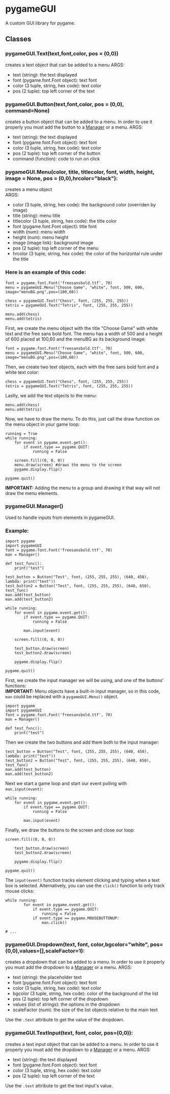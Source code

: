 # pygameGUI
A custom GUI library for pygame.

## Classes

### pygameGUI.Text(text,font,color, pos = (0,0))
creates a text object that can be added to a menu
ARGS:
- text (string): the text displayed
- font (pygame.font.Font object): text font
- color (3 tuple, string, hex code): text color
- pos (2 tuple): top left corner of the text

### pygameGUI.Button(text,font,color, pos = (0,0), command=None)
creates a button object that can be added to a menu. In order to use it properly you must add the button to a [Manager](https://github.com/Th3Catalyst/pygameGUI?tab=readme-ov-file#pygameguimanager) or a menu.
ARGS:
- text (string): the text displayed
- font (pygame.font.Font object): text font
- color (3 tuple, string, hex code): text color
- pos (2 tuple): top left corner of the button
- command (function): code to run on click 

### pygameGUI.Menu(color, title, titlecolor, font, width, height, image = None, pos = (0,0),hrcolor="black"):
creates a menu object  
ARGS:  
- color (3 tuple, string, hex code): the background color (overriden by image)
- title (string): menu title
- titlecolor (3 tuple, string, hex code): the title color
- font (pygame.font.Font object): title font
- width (num): menu width
- height (num): menu height
- image (image link): background image
- pos (2 tuple): top left corner of the menu
- hrcolor (3 tuple, string, hex code): the color of the horizontal rule under the title

### Here is an example of this code:
```
font = pygame.font.Font('freesansbold.ttf', 70)
menu = pygameGUI.Menu("Choose Game", "white", font, 500, 600, image="menuBG.png",pos=(100,60))

chess = pygameGUI.Text("Chess", font, (255, 255, 255))
tetris = pygameGUI.Text("Tetris", font, (255, 255, 255))

menu.add(chess)
menu.add(tetris)
```
First, we create the menu object with the title "Choose Game" with white text and the free sans bold font. The menu has a width of 500 and a height of 600 placed at 100,60 and the menuBG as its background image:
```
font = pygame.font.Font('freesansbold.ttf', 70)
menu = pygameGUI.Menu("Choose Game", "white", font, 500, 600, image="menuBG.png",pos=(100,60))
```
Then, we create two text objects, each with the free sans bold font and a white text color:
```
chess = pygameGUI.Text("Chess", font, (255, 255, 255))
tetris = pygameGUI.Text("Tetris", font, (255, 255, 255))
```
Lastly, we add the text objects to the menu:
```
menu.add(chess)
menu.add(tetris)
```
Now, we have to draw the menu. To do this, just call the draw function on the menu object in your game loop:
```
running = True
while running:
    for event in pygame.event.get(): 
        if event.type == pygame.QUIT: 
            running = False               

    screen.fill((0, 0, 0))
    menu.draw(screen) #draws the menu to the screen
    pygame.display.flip()

pygame.quit()
```
**IMPORTANT:** Adding the menu to a group and drawing it that way will not draw the menu elements.

### pygameGUI.Manager()

Used to handle inputs from elements in pygameGUI.
### Example:
```
import pygame
import pygameGUI
font = pygame.font.Font('freesansbold.ttf', 70)
man = Manager()

def test_func():
    print("test")

test_button = Button("Test", font, (255, 255, 255), (640, 450), lambda: print("test"))
test_button2 = Button("Test", font, (255, 255, 255), (640, 650), test_func)
man.add(test_button)
man.add(test_button2)

while running:
    for event in pygame.event.get():
        if event.type == pygame.QUIT:
            running = False
        
        man.input(event)

    screen.fill((0, 0, 0))

    test_button.draw(screen)
    test_button2.draw(screen)

    pygame.display.flip()

pygame.quit()
```
First, we create the input manager we will be using, and one of the buttons' functions:  
**IMPORTANT:** Menu objects have a built-in input manager, so in this code, `man` could be replaced with a `pygameGUI.Menu()` object.  
```
import pygame
import pygameGUI
font = pygame.font.Font('freesansbold.ttf', 70)
man = Manager()

def test_func():
    print("test")
```
Then we create the two buttons and add them both to the input manager:
```
test_button = Button("Test", font, (255, 255, 255), (640, 450), lambda: print("test"))
test_button2 = Button("Test", font, (255, 255, 255), (640, 650), test_func)
man.add(test_button)
man.add(test_button2)
```
Next we start a game loop and start our event polling with `man.input(event)`:
```
while running:
    for event in pygame.event.get():
        if event.type == pygame.QUIT:
            running = False
        
        man.input(event)
```
Finally, we draw the buttons to the screen and close our loop:
```
screen.fill((0, 0, 0))

    test_button.draw(screen)
    test_button2.draw(screen)

    pygame.display.flip()

pygame.quit()
```
The `input(event)` function tracks element clicking and typing when a text box is selected. Alternatively, you can use the `click()` function to only track mouse clicks:
```
while running:
        for event in pygame.event.get():
            if event.type == pygame.QUIT:
                running = False
            if event.type == pygame.MOUSEBUTTONUP:
                man.click()

# ...
```

### pygameGUI.Dropdown(text, font, color,bgcolor="white", pos=(0,0),values=[],scaleFactor=1):
creates a dropdown that can be added to a menu. In order to use it properly you must add the dropdown to a [Manager](https://github.com/Th3Catalyst/pygameGUI?tab=readme-ov-file#pygameguimanager) or a menu.
ARGS:
- text (string): the placeholder text
- font (pygame.font.Font object): text font
- color (3 tuple, string, hex code): text color
- bgcolor (3 tuple, string, hex code): color of the background of the list
- pos (2 tuple): top left corner of the dropdown
- values (list of strings): the options in the dropdown
- scaleFactor (num): the size of the list objects relative to the main text

Use the `.text` attribute to get the value of the dropdown.

### pygameGUI.TextInput(text, font, color, pos=(0,0)):
creates a text input object that can be added to a menu. In order to use it properly you must add the dropdown to a [Manager](https://github.com/Th3Catalyst/pygameGUI?tab=readme-ov-file#pygameguimanager) or a menu. 
ARGS:
- text (string): the text displayed
- font (pygame.font.Font object): text font
- color (3 tuple, string, hex code): text color
- pos (2 tuple): top left corner of the text

Use the `.text` attribute to get the text input's value.

